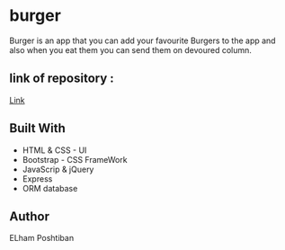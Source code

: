 # burger
Burger is an app that you can add your favourite Burgers to the app and also when you eat them you can send them on devoured column.

## link of repository :
[Link](https://enigmatic-gorge-46521.herokuapp.com/)

 ## Built With

* HTML & CSS - UI
* Bootstrap - CSS FrameWork
* JavaScrip & jQuery 
* Express
* ORM database 

 ## Author

 ELham Poshtiban